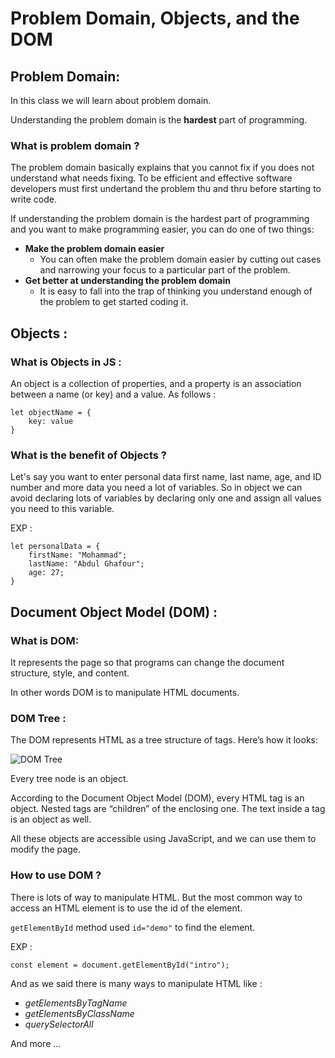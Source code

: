 # Problem Domain, Objects, and the DOM
## Problem Domain:
In this class we will learn about problem domain.

Understanding the problem domain is the **hardest** part of programming.
### What is problem domain ?
The problem domain basically explains that you cannot fix if you does not understand what needs fixing. To be efficient and effective software developers must first undertand the problem thu and thru before starting to write code.

If understanding the problem domain is the hardest part of programming and you want to make programming easier, you can do one of two things:
* **Make the problem domain easier**
    * You can often make the problem domain easier by cutting out cases and narrowing your focus to a particular part of the problem.
* **Get better at understanding the problem domain**
    * It is easy to fall into the trap of thinking you understand enough of the problem to get started coding it.

## Objects :
### What is Objects in JS :
An object is a collection of properties, and a property is an association between a name (or key) and a value. As follows :
```
let objectName = {
    key: value
}
```
### What is the benefit of Objects ?
Let's say you want to enter personal data first name, last name, age, and ID number and more data you need a lot of variables. So in object we can avoid declaring lots of variables by declaring only one and assign all values you need to this variable.

EXP :
```
let personalData = {
    firstName: "Mohammad";
    lastName: "Abdul Ghafour";
    age: 27;
}
```
## Document Object Model (DOM) :
### What is DOM:
It represents the page so that programs can change the document structure, style, and content. 

In other words DOM is to manipulate HTML documents.
### DOM Tree :
The DOM represents HTML as a tree structure of tags. Here’s how it looks:

![DOM Tree](https://www.researchgate.net/profile/Jian-Chang-8/publication/254002847/figure/fig1/AS:298235726974978@1448116346303/Example-of-DOM-Node-Tree.png)

Every tree node is an object.

According to the Document Object Model (DOM), every HTML tag is an object. Nested tags are “children” of the enclosing one. The text inside a tag is an object as well.

All these objects are accessible using JavaScript, and we can use them to modify the page.
### How to use DOM ?
There is lots of way to manipulate HTML. But the most common way to access an HTML element is to use the id of the element.

`getElementById` method used `id="demo"` to find the element.

EXP :
```
const element = document.getElementById("intro");
```
And as we said there is many ways to manipulate HTML like :
* *getElementsByTagName*
* *getElementsByClassName*
* *querySelectorAll*

And more ...
